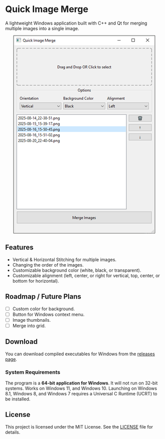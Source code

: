 # Quick Image Merge

A lightweight Windows application built with C++ and Qt for merging multiple images into a single image.

<p align="center">
    <img src="assets/screenshot1.png" alt="Quick Image Merge Screenshot">
</p>

## Features

- Vertical & Horizontal Stitching for multiple images.
- Changing the order of the images.
- Customizable background color (white, black, or transparent).
- Customizable alignment (left, center, or right for vertical, top, center, or bottom for horizontal).

## Roadmap / Future Plans

- [ ] Custom color for background.
- [ ] Button for Windows context menu.
- [ ] Image thumbnails.
- [ ] Merge into grid.

## Download
You can download compiled executables for Windows from the [releases page](https://github.com/leomartinezdev/quick-image-merge/releases).

### System Requirements

The program is a **64-bit application for Windows**. It will not run on 32-bit systems.
Works on Windows 11, and Windows 10. Launching on Windows 8.1, Windows 8, and Windows 7 requires a Universal C Runtime (UCRT) to be installed.

## License
This project is licensed under the MIT License. See the [LICENSE](LICENSE) file for details.
